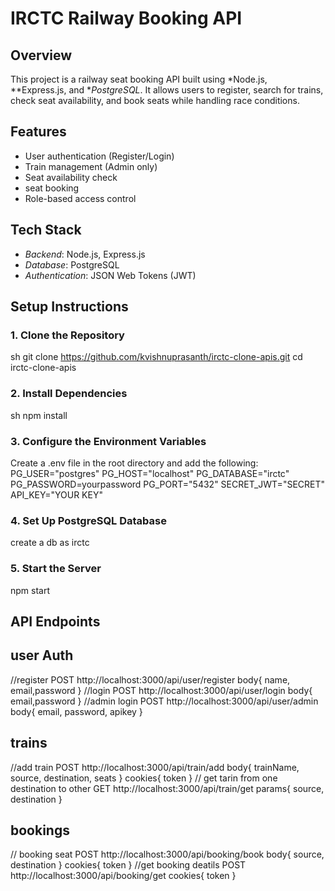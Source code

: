 # IRCTC Railway Booking API

## Overview
This project is a railway seat booking API built using *Node.js, **Express.js, and **PostgreSQL*. It allows users to register, search for trains, check seat availability, and book seats while handling race conditions.

## Features
- User authentication (Register/Login)
- Train management (Admin only)
- Seat availability check
- seat booking
- Role-based access control

## Tech Stack
- *Backend*: Node.js, Express.js
- *Database*: PostgreSQL
- *Authentication*: JSON Web Tokens (JWT)

## Setup Instructions
### 1. Clone the Repository
sh
git clone https://github.com/kvishnuprasanth/irctc-clone-apis.git
cd irctc-clone-apis


### 2. Install Dependencies
sh
npm install


### 3. Configure the Environment Variables
Create a .env file in the root directory and add the following:
PG_USER="postgres"
PG_HOST="localhost"
PG_DATABASE="irctc"
PG_PASSWORD=yourpassword
PG_PORT="5432"
SECRET_JWT="SECRET"
API_KEY="YOUR KEY"

### 4. Set Up PostgreSQL Database
create a db as irctc


### 5. Start the Server

npm start

## API Endpoints

## user Auth
//register
POST http://localhost:3000/api/user/register
body{
    name, email,password
}
//login
POST http://localhost:3000/api/user/login
body{
    email,password
}
//admin login
POST http://localhost:3000/api/user/admin
body{
    email, password, apikey
}

## trains
//add train
POST http://localhost:3000/api/train/add
body{
    trainName, source, destination, seats 
}
cookies{
token
}
// get tarin from one destination to other
GET http://localhost:3000/api/train/get
params{
    source, destination
}

## bookings
// booking seat
POST http://localhost:3000/api/booking/book
body{
     source, destination
}
cookies{
token
}
//get booking deatils
POST http://localhost:3000/api/booking/get
cookies{
token
}
